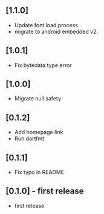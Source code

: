 ## [1.1.0] 

* Update font load process.
* migrate to android embedded v2.
## [1.0.1] 

* Fix bytedata type error
## [1.0.0] 

* Migrate null safety
## [0.1.2] 

* Add homepage link
* Run dartfmt

## [0.1.1] 

* Fix typo in README
## [0.1.0] - first release

* first release
